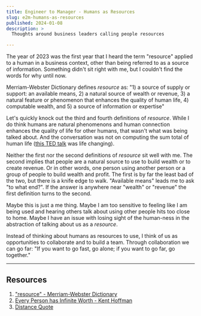 ```yaml
---
title: Engineer to Manager - Humans as Resources
slug: e2m-humans-as-resources
published: 2024-01-08
description: >
  Thoughts around business leaders calling people resources

---
```


The year of 2023 was the first year that I heard the term "resource" applied to a human in a
business context, other than being referred to as a source of information. Something didn't sit
right with me, but I couldn't find the words for why until now. 

Merriam-Webster Dictionary defines _resource_ as: "1) a source of supply or support: an available
means, 2) a natural source of wealth or revenue, 3) a natural feature or phenomenon that enhances
the quality of human life, 4) computable wealth, and 5) a source of information or expertise"

Let's quickly knock out the third and fourth definitions of _resource_. While I do think humans are
natural phenomenons and human connection enhances the quality of life for other humans, that wasn't
what was being talked about. And the conversation was not on computing the sum total of human life
([this TED talk](https://www.youtube.com/watch?v=E9fHCrP8hZM) was life changing).

Neither the first nor the second definitions of _resource_ sit well with me. The second implies that
people are a natural source to use to build wealth or to create revenue. Or in other words, one
person using another person or a group of people to build wealth and profit. The first is by far the
least bad of the two, but there is a knife edge to walk. "Available means" leads me to ask "to what
end?". If the answer is anywhere near "wealth" or "revenue" the first definition turns to the
second.

Maybe this is just a me thing. Maybe I am too sensitive to feeling like I am being used and hearing
others talk about using other people hits too close to home. Maybe I have an issue with losing sight
of the human-ness in the abstraction of talking about us as a _resource_.

Instead of thinking about humans as resources to use, I think of us as opportunities to collaborate
and to build a team. Through collaboration we can go far: "If you want to go fast, go alone; if you
want to go far, go together." 


---

## Resources

1. ["resource" - Merriam-Webster Dictionary](https://www.merriam-webster.com/dictionary/resource)
2. [Every Person has Infinite Worth - Kent Hoffman](https://www.youtube.com/watch?v=E9fHCrP8hZM)
3. [Distance Quote](https://andrewwhitby.com/2020/12/25/if-you-want-to-go-fast/)

